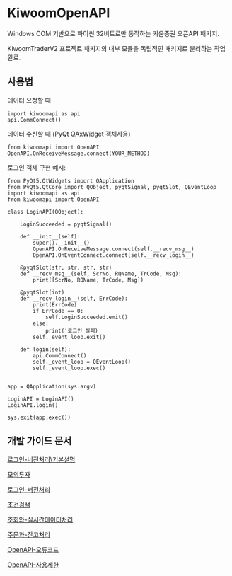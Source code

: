 # KiwoomOpenAPI

Windows COM 기반으로 파이썬 32비트로만 동작하는 키움증권 오픈API 패키지.

KiwoomTraderV2 프로젝트 패키지의 내부 모듈을 독립적인 패키지로 분리하는 작업 완료.




## 사용법

데이터 요청할 때

    import kiwoomapi as api
    api.CommConnect()

데이터 수신할 때 (PyQt QAxWidget 객체사용)

    from kiwoomapi import OpenAPI
    OpenAPI.OnReceiveMessage.connect(YOUR_METHOD) 


로그인 객체 구현 예시:

    from PyQt5.QtWidgets import QApplication
    from PyQt5.QtCore import QObject, pyqtSignal, pyqtSlot, QEventLoop
    import kiwoomapi as api
    from kiwoomapi import OpenAPI
    
    class LoginAPI(QObject):

        LoginSucceeded = pyqtSignal()

        def __init__(self):
            super().__init__()
            OpenAPI.OnReceiveMessage.connect(self.__recv_msg__)
            OpenAPI.OnEventConnect.connect(self.__recv_login__)

        @pyqtSlot(str, str, str, str)
        def __recv_msg__(self, ScrNo, RQName, TrCode, Msg):
            print([ScrNo, RQName, TrCode, Msg])
        
        @pyqtSlot(int)
        def __recv_login__(self, ErrCode):
            print(ErrCode)
            if ErrCode == 0:
                self.LoginSucceeded.emit()
            else:
                print('로그인 실패)
            self._event_loop.exit()

        def login(self):
            api.CommConnect()
            self._event_loop = QEventLoop()
            self._event_loop.exec()


    app = QApplication(sys.argv)
    
    LoginAPI = LoginAPI()
    LoginAPI.login()

    sys.exit(app.exec())





## 개발 가이드 문서

[로그인-버전처리\기본설명](/Docs/로그인-버전처리/기본설명.md)

[모의투자](Docs\모의투자.md)

[로그인-버전처리](Docs\로그인-버전처리\기본설명.md)

[조건검색](Docs\조건검색\기본설명.md)

[조회와-실시간데이터처리](Docs\조회와-실시간데이터처리\기본설명.md)

[주문과-잔고처리](Docs\주문과-잔고처리\기본설명.md)

[OpenAPI-오류코드](Docs\OpenAPI-오류코드.md)

[OpenAPI-사용제한](Docs\OpenAPI-사용제한.md)



